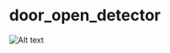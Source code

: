 # door_open_detector
![Alt text](https://larsbergqvist.files.wordpress.com/2016/07/doordetectorcircuit2.png?w=756 "Chart example")
